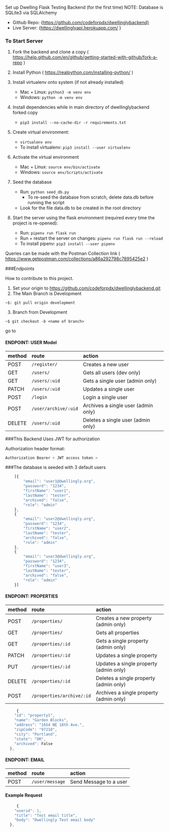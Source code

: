 Set up Dwelling Flask Testing Backend (for the first time)
NOTE: Database is SQLite3 via SQLAlchemy 

+ Github Repo: {https://github.com/codeforpdx/dwellinglybackend}
+ Live Server: {https://dwellinglyapi.herokuapp.com/ } 

### To Start Server

1. Fork the backend and clone a copy ( https://help.github.com/en/github/getting-started-with-github/fork-a-repo )
2. Install Python ( https://realpython.com/installing-python/ )
3. Install virtualenv onto system (if not already installed)

    - Mac + Linux: `python3 -m venv env`
    - Windows: `python -m venv env`

4. Install dependencies while in main directory of dwellinglybackend forked copy

    - `pip3 install --no-cache-dir -r requirements.txt`

5. Create virtual environment: 

    - `virtualenv env`
    - To install virtualenv: `pip3 install --user virtualenv`

6. Activate the virtual environment 

    - Mac + Linux: `source env/bin/activate`
    - Windows: `source env/Scripts/activate`
    
7. Seed the database

    - Run: `python seed_db.py`
      - To re-seed the database from scratch, delete data.db before running the script
    - Look for the file data.db to be created in the root directory

8. Start the server using the flask environment (required every time the project is re-opened):

    - Run: `pipenv run flask run`
    - Run + restart the server on changes:  `pipenv run flask run --reload`
    - To install pipenv: `pip3 install --user pipenv`

Queries can be made with the Postman Collection link ( https://www.getpostman.com/collections/a86a292798c7895425e2 )

###Endpoints

How to contribute to this project. 
1. Set your origin to https://github.com/codeforpdx/dwellinglybackend.git
2. The Main Branch is Development 
```console
~$: git pull origin development 
```
3. Branch from Development 
```console
~$ git checkout -b <name of branch>
```
go to 


#### ENDPOINT: USER Model

| method | route                  | action                               |
| :----- | :--------------------- | :----------------------------------- |
| POST   | `/register/`           | Creates a new user                   |
| GET    | `/users/`              | Gets all users (dev only)            |
| GET    | `/users/:uid`          | Gets a single user (admin only)      |  
| PATCH  | `/users/:uid`          | Updates a single user                |  not implemented yet
| POST   | `/login     `          | Login a single user                  |
| POST   | `/user/archive/:uid`   | Archives a single user (admin only)  |
| DELETE | `/users/:uid`          | Deletes a single user (admin only)   |


###This Backend Uses JWT for authorization 

Authorization header format:
```javascript
Authorization Bearer < JWT access token >
```

###The database is seeded with 3 default users

```javascript
    [{
        "email": "user1@dwellingly.org",
        "password": "1234",
        "firstName": "user1",
        "lastName": "tester",
        "archived": "false",
        "role": "admin"
    },
    {
        "email": "user2@dwellingly.org",
        "password": "1234",
        "firstName": "user2",
        "lastName": "tester",
        "archived": "false",
        "role": "admin"
    },
    {
        "email": "user3@dwellingly.org",
        "password": "1234",
        "firstName": "user3",
        "lastName": "tester",
        "archived": "false",
        "role": "admin"
    }]
```


#### ENDPOINT: PROPERTIES

| method | route                        | action                                   |
| :----- | :--------------------------- | :--------------------------------------- |
| POST   | `/properties/`               | Creates a new property (admin only)      |
| GET    | `/properties/`               | Gets all properties                      |
| GET    | `/properties/:id`            | Gets a single property (admin only)      |
| PATCH  | `/properties/:id`            | Updates a single property                | not implemented
| PUT    | `/properties/:id`            | Updates a single property (admin only)   | 
| DELETE | `/properties/:id`            | Deletes a single property (admin only)   |
| POST   | `/properties/archive/:id`    | Archives a single property (admin only)  |


```javascript
     {
    "id": "property1",
    "name": "Garden Blocks",
    "address": "1654 NE 18th Ave.",
    "zipCode": "97218",
    "city": "Portland",
    "state": "OR",
    "archived": False
  },
```
#### ENDPOINT: EMAIL

| method | route                | action                     |
| :----- | :------------------- | :------------------------- |
| POST   | `/user/message`      | Send Message to a user     |


#### Example Request
```javascript
     {
    "userid": 1,
    "title": "Test email title",
    "body": "Dwellingly Test email body"
  },